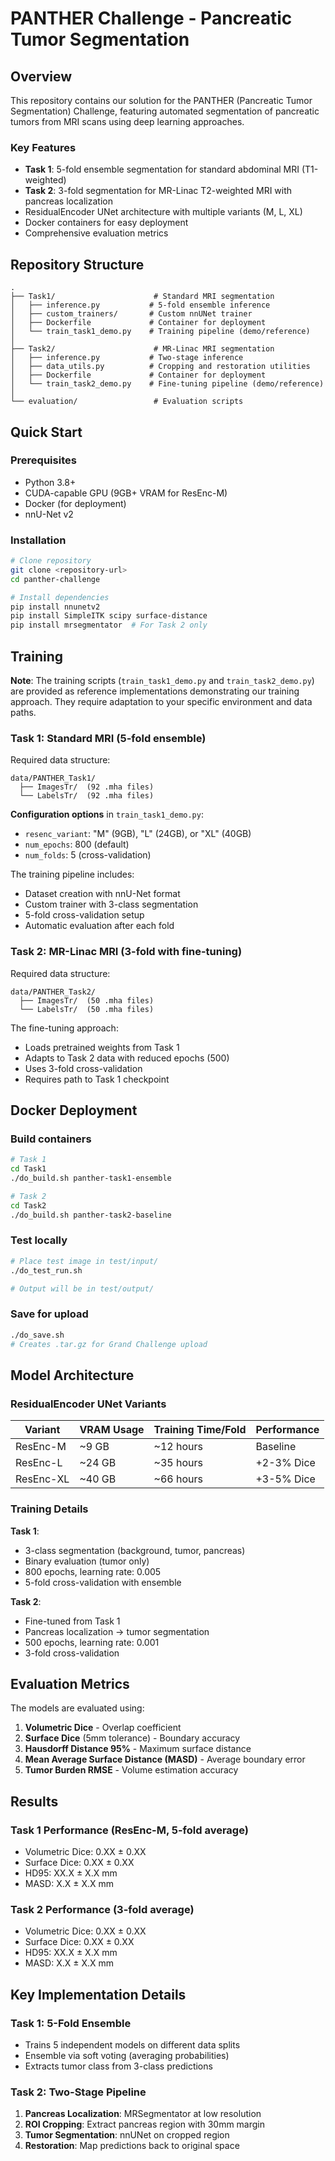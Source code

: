 
# PANTHER Challenge - Pancreatic Tumor Segmentation

## Overview

This repository contains our solution for the PANTHER (Pancreatic Tumor Segmentation) Challenge, featuring automated segmentation of pancreatic tumors from MRI scans using deep learning approaches.

### Key Features
- **Task 1**: 5-fold ensemble segmentation for standard abdominal MRI (T1-weighted)
- **Task 2**: 3-fold segmentation for MR-Linac T2-weighted MRI with pancreas localization
- ResidualEncoder UNet architecture with multiple variants (M, L, XL)
- Docker containers for easy deployment
- Comprehensive evaluation metrics

## Repository Structure

```
.
├── Task1/                      # Standard MRI segmentation
│   ├── inference.py           # 5-fold ensemble inference
│   ├── custom_trainers/       # Custom nnUNet trainer
│   ├── Dockerfile             # Container for deployment
│   └── train_task1_demo.py    # Training pipeline (demo/reference)
│
├── Task2/                      # MR-Linac MRI segmentation  
│   ├── inference.py           # Two-stage inference
│   ├── data_utils.py          # Cropping and restoration utilities
│   ├── Dockerfile             # Container for deployment
│   └── train_task2_demo.py    # Fine-tuning pipeline (demo/reference)
│
└── evaluation/                 # Evaluation scripts
```

## Quick Start

### Prerequisites
- Python 3.8+
- CUDA-capable GPU (9GB+ VRAM for ResEnc-M)
- Docker (for deployment)
- nnU-Net v2

### Installation

```bash
# Clone repository
git clone <repository-url>
cd panther-challenge

# Install dependencies
pip install nnunetv2
pip install SimpleITK scipy surface-distance
pip install mrsegmentator  # For Task 2 only
```

## Training

**Note**: The training scripts (`train_task1_demo.py` and `train_task2_demo.py`) are provided as reference implementations demonstrating our training approach. They require adaptation to your specific environment and data paths.

### Task 1: Standard MRI (5-fold ensemble)

Required data structure:
```
data/PANTHER_Task1/
  ├── ImagesTr/  (92 .mha files)
  └── LabelsTr/  (92 .mha files)
```

**Configuration options** in `train_task1_demo.py`:
- `resenc_variant`: "M" (9GB), "L" (24GB), or "XL" (40GB)
- `num_epochs`: 800 (default)
- `num_folds`: 5 (cross-validation)

The training pipeline includes:
- Dataset creation with nnU-Net format
- Custom trainer with 3-class segmentation
- 5-fold cross-validation setup
- Automatic evaluation after each fold

### Task 2: MR-Linac MRI (3-fold with fine-tuning)

Required data structure:
```
data/PANTHER_Task2/
  ├── ImagesTr/  (50 .mha files)
  └── LabelsTr/  (50 .mha files)
```

The fine-tuning approach:
- Loads pretrained weights from Task 1
- Adapts to Task 2 data with reduced epochs (500)
- Uses 3-fold cross-validation
- Requires path to Task 1 checkpoint

## Docker Deployment

### Build containers

```bash
# Task 1
cd Task1
./do_build.sh panther-task1-ensemble

# Task 2  
cd Task2
./do_build.sh panther-task2-baseline
```

### Test locally

```bash
# Place test image in test/input/
./do_test_run.sh

# Output will be in test/output/
```

### Save for upload

```bash
./do_save.sh
# Creates .tar.gz for Grand Challenge upload
```

## Model Architecture

### ResidualEncoder UNet Variants

| Variant | VRAM Usage | Training Time/Fold | Performance |
|---------|------------|-------------------|-------------|
| ResEnc-M | ~9 GB | ~12 hours | Baseline |
| ResEnc-L | ~24 GB | ~35 hours | +2-3% Dice |
| ResEnc-XL | ~40 GB | ~66 hours | +3-5% Dice |

### Training Details

**Task 1**:
- 3-class segmentation (background, tumor, pancreas)
- Binary evaluation (tumor only)
- 800 epochs, learning rate: 0.005
- 5-fold cross-validation with ensemble

**Task 2**:
- Fine-tuned from Task 1
- Pancreas localization → tumor segmentation
- 500 epochs, learning rate: 0.001
- 3-fold cross-validation

## Evaluation Metrics

The models are evaluated using:
1. **Volumetric Dice** - Overlap coefficient
2. **Surface Dice** (5mm tolerance) - Boundary accuracy
3. **Hausdorff Distance 95%** - Maximum surface distance
4. **Mean Average Surface Distance (MASD)** - Average boundary error
5. **Tumor Burden RMSE** - Volume estimation accuracy

## Results

### Task 1 Performance (ResEnc-M, 5-fold average)
- Volumetric Dice: 0.XX ± 0.XX
- Surface Dice: 0.XX ± 0.XX
- HD95: XX.X ± X.X mm
- MASD: X.X ± X.X mm

### Task 2 Performance (3-fold average)
- Volumetric Dice: 0.XX ± 0.XX
- Surface Dice: 0.XX ± 0.XX
- HD95: XX.X ± X.X mm
- MASD: X.X ± X.X mm

## Key Implementation Details

### Task 1: 5-Fold Ensemble
- Trains 5 independent models on different data splits
- Ensemble via soft voting (averaging probabilities)
- Extracts tumor class from 3-class predictions

### Task 2: Two-Stage Pipeline
1. **Pancreas Localization**: MRSegmentator at low resolution
2. **ROI Cropping**: Extract pancreas region with 30mm margin
3. **Tumor Segmentation**: nnUNet on cropped region
4. **Restoration**: Map predictions back to original space
